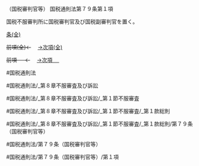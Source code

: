 （国税審判官等）
国税通則法第７９条第１項

国税不服審判所に国税審判官及び国税副審判官を置く。

[条(全)](国税通則法＿＿＿＿＿第７９条_.md)

~~前項(全)←~~　  [→次項(全)](国税通則法＿＿＿＿＿第７９条第２項_.md)

~~前項 　 ←~~　  [→次項 　 ](国税通則法＿＿＿＿＿第７９条第２項.md)



#国税通則法

#国税通則法/_第８章不服審査及び訴訟

#国税通則法/_第８章不服審査及び訴訟/_第１節不服審査

#国税通則法/_第８章不服審査及び訴訟/_第１節不服審査/_第１款総則

#国税通則法/_第８章不服審査及び訴訟/_第１節不服審査/_第１款総則/第７９条（国税審判官等）

#国税通則法/第７９条（国税審判官等）

#国税通則法/第７９条（国税審判官等）/第１項

